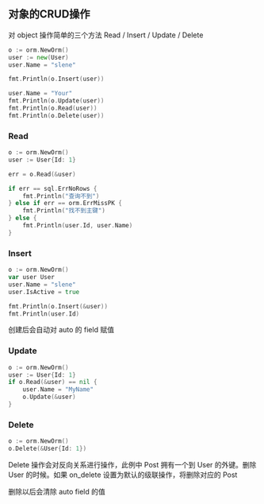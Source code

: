 ## 对象的CRUD操作

对 object 操作简单的三个方法 Read / Insert / Update / Delete
```go
o := orm.NewOrm()
user := new(User)
user.Name = "slene"

fmt.Println(o.Insert(user))

user.Name = "Your"
fmt.Println(o.Update(user))
fmt.Println(o.Read(user))
fmt.Println(o.Delete(user))
```
### Read
```go
o := orm.NewOrm()
user := User{Id: 1}

err = o.Read(&user)

if err == sql.ErrNoRows {
	fmt.Println("查询不到")
} else if err == orm.ErrMissPK {
	fmt.Println("找不到主键")
} else {
	fmt.Println(user.Id, user.Name)
}
```
### Insert
```go
o := orm.NewOrm()
var user User
user.Name = "slene"
user.IsActive = true

fmt.Println(o.Insert(&user))
fmt.Println(user.Id)
```
创建后会自动对 auto 的 field 赋值

### Update
```go
o := orm.NewOrm()
user := User{Id: 1}
if o.Read(&user) == nil {
	user.Name = "MyName"
	o.Update(&user)
}
```
### Delete
```go
o := orm.NewOrm()
o.Delete(&User{Id: 1})
```
Delete 操作会对反向关系进行操作，此例中 Post 拥有一个到 User 的外键。删除 User 的时候。如果 on_delete 设置为默认的级联操作，将删除对应的 Post

删除以后会清除 auto field 的值
